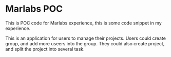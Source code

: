 # Marlabs POC

This is POC code for Marlabs experience, this is some code snippet in my experience.

This is an application for users to manage their projects. Users could create group, and add more useers into the group. They could also create project, and split the project into several task.
